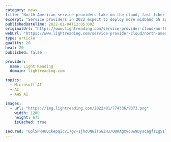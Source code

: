 ```yaml
---
category: news
title: "North American service providers take on the cloud, fast fiber and edge investments"
excerpt: "Service providers in 2022 expect to deploy more midband 5G spectrum deployments, add more fiber to their networks and ramp up the battle for broadband subscribers."
publishedDateTime: 2022-01-04T12:05:00Z
originalUrl: "https://www.lightreading.com/service-provider-cloud/north-american-service-providers-take-on-the-cloud-fast-fiber-and-edge-investments/d/d-id/774336"
webUrl: "https://www.lightreading.com/service-provider-cloud/north-american-service-providers-take-on-the-cloud-fast-fiber-and-edge-investments/d/d-id/774336"
type: article
quality: 20
heat: 20
published: false

provider:
  name: Light Reading
  domain: lightreading.com

topics:
  - Microsoft AI
  - AI
  - AWS AI

images:
  - url: "https://img.lightreading.com/2022/01/774336/9373.png"
    width: 1200
    height: 675
    isCached: true

secured: "6plSPR4UQCkepqic/I7g/+1jhcUN6iTSGZHJ/OORAgXvc0w9DyscagfzIgSIlh8RY4RrNUqKJE2jKbkPi18ELWtkukcT10+HF2TuBnsbu++N8aO980cnQ67leatTlAR2os/D4wvlP5FT6gWCFDrFvTsiaSmTJ+KgpLaEYeJa5n9PS3hwo1dk8HHeGeNZMgr0kS3QrjdjSFUXYYYxcuR4GUGLZ5Jwrot3/SlwBI1GuJLqZm2pfy7fIowo197VBm7taoGyS7aqoAP6kXI45qCAGXYNPCpxjnrLqRLWHwTXBpqKm4abnbsjiP+nljZRhdVGSsZWpZ7zKCzMvXGX004sFu9W9/hUFTwlzNHV8QopPmg=;KDgtPWEY3VF2CtBEFC8yyA=="
---
```


